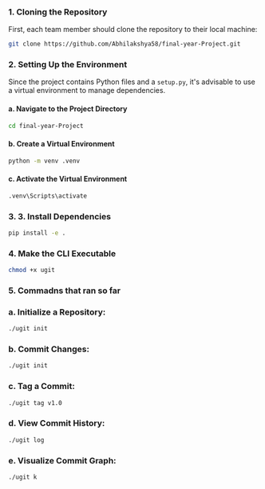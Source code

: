 ### 1. **Cloning the Repository**

First, each team member should clone the repository to their local machine:

```bash
git clone https://github.com/Abhilakshya58/final-year-Project.git
```

### 2. **Setting Up the Environment**

Since the project contains Python files and a `setup.py`, it's advisable to use a virtual environment to manage dependencies.

#### a. Navigate to the Project Directory

```bash
cd final-year-Project
```
#### b.  Create a Virtual Environment
```bash
python -m venv .venv
```

#### c.  Activate the Virtual Environment
```bash
.venv\Scripts\activate
```
### 3. **3. Install Dependencies**
```bash
pip install -e .
```

### 4. **Make the CLI Executable**
```bash
chmod +x ugit
```
### 5. **Commadns that ran so far**

 ### a. Initialize a Repository:
 ```bash
./ugit init
```

 ### b. Commit Changes:
 ```bash
./ugit init
```

 ### c. Tag a Commit:
 ```bash
./ugit tag v1.0
```

 ### d. View Commit History:
 ```bash
./ugit log
```

 ### e. Visualize Commit Graph:
 ```bash
./ugit k

```
